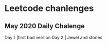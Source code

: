 # Leetcode chanlenges

## May 2020 Daily Chalenge 

Day 1 |first bad version
Day 2 | Jewel and stones
